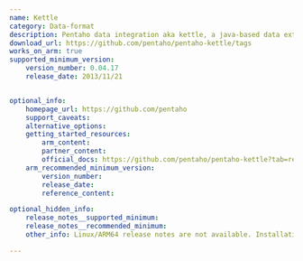 ```yaml
---
name: Kettle
category: Data-format
description: Pentaho data integration aka kettle, a java-based data extraction, transformation and loading (ETL) application with optional GUI.
download_url: https://github.com/pentaho/pentaho-kettle/tags
works_on_arm: true
supported_minimum_version:
    version_number: 0.04.17
    release_date: 2013/11/21


optional_info:
    homepage_url: https://github.com/pentaho
    support_caveats:
    alternative_options:
    getting_started_resources:
        arm_content:
        partner_content:
        official_docs: https://github.com/pentaho/pentaho-kettle?tab=readme-ov-file#how-to-build
    arm_recommended_minimum_version:
        version_number:
        release_date:
        reference_content:

optional_hidden_info:
    release_notes__supported_minimum:
    release_notes__recommended_minimum:
    other_info: Linux/ARM64 release notes are not available. Installation and Testing were done using "apt-get install etl-dev" kindly [refer](https://launchpad.net/ubuntu/+source/etl). The minimum version of kettle v0.04.17 corresponds to ubuntu:14.04 and v1.4.0 to ubuntu:22.04.

---
```


